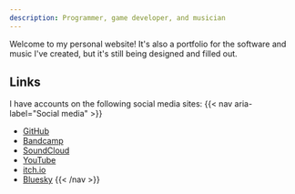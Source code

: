 ```yaml
---
description: Programmer, game developer, and musician
---
```


Welcome to my personal website! It's also a portfolio for the software and
music I've created, but it's still being designed and filled out.

## Links
I have accounts on the following social media sites:
{{< nav aria-label="Social media" >}}
* [GitHub](https://github.com/krobbi)
* [Bandcamp](https://krobbizoid.bandcamp.com)
* [SoundCloud](https://soundcloud.com/krobbizoid)
* [YouTube](https://www.youtube.com/@krobbizoid)
* [itch.io](https://krobbizoid.itch.io)
* [Bluesky](https://bsky.app/profile/krobbizoid.bsky.social)
{{< /nav >}}
